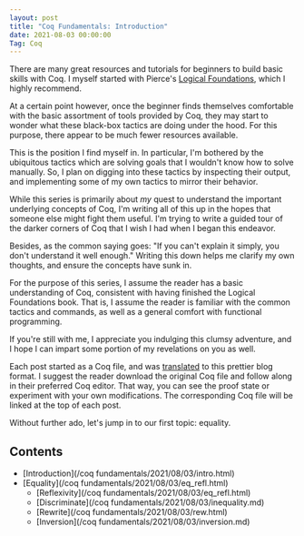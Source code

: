```yaml
---
layout: post
title: "Coq Fundamentals: Introduction"
date: 2021-08-03 00:00:00
Tag: Coq
---
```


There are many great resources and tutorials for beginners to build basic skills with
Coq. I myself started with Pierce's [Logical Foundations](https://softwarefoundations.cis.upenn.edu/lf-current/index.html),
which I highly recommend.

At a certain point however, once the beginner finds themselves comfortable with the basic 
assortment of tools provided by Coq, they may start to wonder what these black-box tactics 
are doing under the hood. For this purpose, there appear to be much fewer resources
available.

This is the position I find myself in. In particular, I'm bothered by the ubiquitous 
tactics which are solving goals that I wouldn't know how to solve manually. So, I plan 
on digging into these tactics by inspecting their output, and implementing some of my 
own tactics to mirror their behavior.

While this series is primarily about *my* quest to understand the important underlying 
concepts of Coq, I'm writing all of this up in the hopes that someone else might fight 
them useful. I'm trying to write a guided tour of the darker corners of Coq that I wish 
I had when I began this endeavor.

Besides, as the common saying goes: "If you can't explain it simply, you don't understand
it well enough." Writing this down helps me clarify my own thoughts, and ensure the 
concepts have sunk in.

For the purpose of this series, I assume the reader has a basic understanding of Coq,
consistent with having finished the Logical Foundations book. That is, I assume the reader is 
familiar with the common tactics and commands, as well as a general comfort with functional 
programming.

If you're still with me, I appreciate you indulging this clumsy adventure, and I hope 
I can impart some portion of my revelations on you as well.

Each post started as a Coq file, and was [translated](https://github.com/gjurgensen/coqToMd) 
to this prettier blog format. I suggest the reader download the original Coq file and 
follow along in their preferred Coq editor. That way, you can see the proof state or 
experiment with your own modifications. The corresponding Coq file will be linked at the top of each post.

Without further ado, let's jump in to our first topic: equality.

## Contents
- [Introduction](/coq fundamentals/2021/08/03/intro.html)
- [Equality](/coq fundamentals/2021/08/03/eq_refl.html)
  - [Reflexivity](/coq fundamentals/2021/08/03/eq_refl.html)
  - [Discriminate](/coq fundamentals/2021/08/03/inequality.md)
  - [Rewrite](/coq fundamentals/2021/08/03/rew.html)
  - [Inversion](/coq fundamentals/2021/08/03/inversion.md)